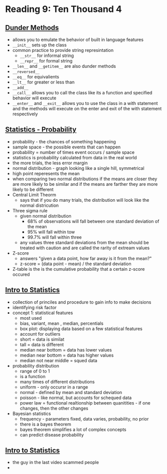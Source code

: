 # Reading 9: Ten Thousand 4

## [Dunder Methods](https://dbader.org/blog/python-dunder-methods)

- allows you to emulate the behavior of built in language features
- `__init__` sets up the class
- common practice to provide string represintation
  - `__str__` for informal string
  - `__repr__` for formal string
-  `__len__` and `__getitem__` are also dunder methods
- `__reversed__`
- `__eq__` for equivalients
- `__lt__` for greater or less than
- `__add__`
- `__call__` allows you to call the class like its a function and specified behavior will execute
- `__enter__` and `__exit__` allows you to use the class in a with statement and the methods will execute on the enter and exit of the with statement respectively

## [Statistics - Probability](https://www.dataquest.io/blog/basic-statistics-in-python-probability/)

- probability - the chances of something happening
- sample space - the possible events that can happen
- probability = number of times event occurs / sample space
- statistics is probability calculated from data in the real world
- the more trials, the less error margin
- normal distribution - graph looking like a single hill, symmetrical
- high point reperesents the mean
- when comparing two normal distributions if the means are closer they are more likely to be similar and if the means are farther they are more likely to be different
- Central Limit Theorm
  - says that if you do many trials, the distribution will look like the normal districution
- Three sigma rule
  - given normal distribution
    - 68% of observations will fall between one standard deviation of the mean
    - 95% will fall within tow
    - 99.7% will fall within three
  - any values three standard deviations from the mean should be treated with caution and are called the rarity of extream values
- Z-score
  - answers "given a data point, how far away is it from the mean?"
  - z-score = (data point - mean) / the standard deviation
- Z-table is the is the cumulative probability that a certain z-score occured

## [Intro to Statistics](https://www.youtube.com/watch?v=MdHtK7CWpCQ)

- collection of princiles and procedure to gain info to make decisions
- identifying risk factor
- concept 1: statistical features
  - most used
  - bias, variant, mean , median, percentials
  - box plot: displaying data based on a few statistical features
  - account for outliers
  - short = data is similat
  - tall = data is different
  - median near bottom = data has lower values
  - median near bottom = data has higher values
  - median not near middle = squed data
- probability distribution
  - range of 0 to 1
  - is a function
  - many times of different distributions
  - uniform - only occursr in a range
  - normal - defined by mean and standard deviation
  - poisson - like normal, but accounts for schequed data
  - power law = functional realtionship between quanitities - if one changes, then the other changes
- Bayesian statistics
  - frequency - parameters fixed, data varies, probability, no prior
  - there is a bayes theorem
  - bayes theorem simplifies a lot of complex concepts
  - can predict disease probability

## [Intro to Statistics](https://www.youtube.com/watch?v=MdHtK7CWpCQ)

- the guy in the last video scammed people
- 